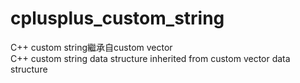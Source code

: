 # cplusplus_custom_string
C++ custom string繼承自custom vector  
C++ custom string data structure inherited from custom vector data structure
